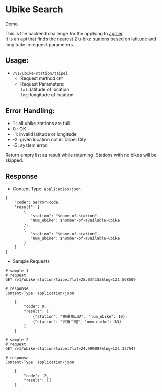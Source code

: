# Ubike Search

[Demo](-forest-67545.herokuapp.com/)

This is the backend challenge for the applying to [appier](http://www.appier.com/zh/).   
It is an api that finds the nearest 2 u-bike stations based on latitude and longitude in request parameters.
## Usage:
* `/v1/ubike-station/taipei`
  * Request method `GET`
  * Request Parameters:   
    `lat`: latitude of location   
    `lng`: longitude of location

## Error Handling:
* 1 : all ubike stations are full
* 0 : OK
* -1: invalid latitude or longitude
* -2: given location not in Taipei City
* -3: system error

Return empty list as result while returning. Stations with no bikes will be skipped.

## Response
* Content Type: `application/json`
```
{
    "code": $error-code,
    "result": [
        {
           "station": "$name-of-station", 
           "num_ubike": $number-of-available-ubike
        },
        {
           "station": "$name-of-station", 
           "num_ubike": $number-of-available-ubike
        }
    ]
}
```
* Sample Requests
```
# sample 1
# request
GET /v1/ubike-station/taipei?lat=25.034153&lng=121.568509

# response
Content-Type: application/json

    {
        "code": 0,
        "result": [
            {"station": "捷運象山站", "num_ubike": 10},
            {"station": "世貿二館", "num_ubike": 33}
        ]               
    }

# sample 2
# request
GET /v1/ubike-station/taipei?lat=24.999087&lng=121.327547

# response
Content-Type: application/json

    {
        "code": -2,
        "result": []
    }
```
